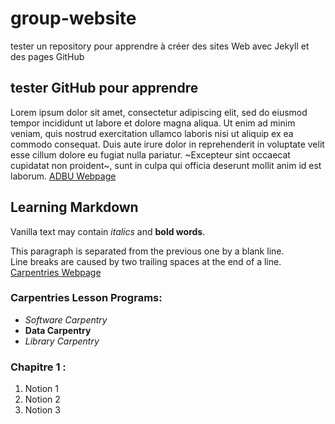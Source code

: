 # group-website
tester un repository pour apprendre à créer des sites Web avec Jekyll et des pages GitHub
## tester GitHub pour apprendre
Lorem ipsum dolor sit amet, consectetur adipiscing elit, sed do eiusmod tempor incididunt ut labore et dolore magna aliqua. Ut enim ad minim veniam, quis nostrud exercitation ullamco laboris nisi ut aliquip ex ea commodo consequat. Duis aute irure dolor in reprehenderit in voluptate velit esse cillum dolore eu fugiat nulla pariatur. ~Excepteur sint occaecat cupidatat non proident~, sunt in culpa qui officia deserunt mollit anim id est laborum.
[ADBU Webpage](https://adbu.fr/)

## Learning Markdown
Vanilla text may contain *italics* and **bold words**.

This paragraph is separated from the previous one by a blank line.<br/>
Line breaks
are caused by two trailing spaces at the end of a line.
[Carpentries Webpage](https://carpentries.org/)
### Carpentries Lesson Programs:
- *Software Carpentry*
- **Data Carpentry**
- *Library Carpentry*
### Chapitre 1 :
1. Notion 1
2. Notion 2
3. Notion 3
